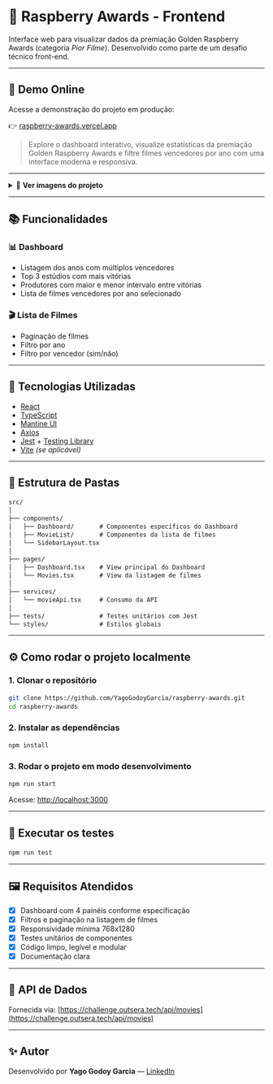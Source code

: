 # 🍿 Raspberry Awards - Frontend

Interface web para visualizar dados da premiação Golden Raspberry Awards (categoria _Pior Filme_). Desenvolvido como parte de um desafio técnico front-end.

---

## 🔗 Demo Online

Acesse a demonstração do projeto em produção:

👉 [raspberry-awards.vercel.app](https://raspberry-awards.vercel.app)

> Explore o dashboard interativo, visualize estatísticas da premiação Golden Raspberry Awards e filtre filmes vencedores por ano com uma interface moderna e responsiva.

---

<details>
  <summary>📸 <strong>Ver imagens do projeto</strong></summary>

<br>

### Dashboard

![Dashboard Screenshot](./assets/dashboard-preview.png)

### Lista de Filmes

![Lista de Filmes Screenshot](./assets/list-preview.png)

</details>

---

## 📚 Funcionalidades

### 📊 Dashboard

- Listagem dos anos com múltiplos vencedores
- Top 3 estúdios com mais vitórias
- Produtores com maior e menor intervalo entre vitórias
- Lista de filmes vencedores por ano selecionado

### 🎬 Lista de Filmes

- Paginação de filmes
- Filtro por ano
- Filtro por vencedor (sim/não)

---

## 🚀 Tecnologias Utilizadas

- [React](https://reactjs.org/)
- [TypeScript](https://www.typescriptlang.org/)
- [Mantine UI](https://mantine.dev/)
- [Axios](https://axios-http.com/)
- [Jest](https://jestjs.io/) + [Testing Library](https://testing-library.com/)
- [Vite](https://vitejs.dev/) _(se aplicável)_

---

## 📁 Estrutura de Pastas

```
src/
│
├── components/
│   ├── Dashboard/       # Componentes específicos do Dashboard
│   ├── MovieList/       # Componentes da lista de filmes
│   └── SidebarLayout.tsx
│
├── pages/
│   ├── Dashboard.tsx    # View principal do Dashboard
│   └── Movies.tsx       # View da listagem de filmes
│
├── services/
│   └── movieApi.tsx     # Consumo da API
│
├── tests/               # Testes unitários com Jest
└── styles/              # Estilos globais
```

---

## ⚙️ Como rodar o projeto localmente

### 1. Clonar o repositório

```bash
git clone https://github.com/YagoGodoyGarcia/raspberry-awards.git
cd raspberry-awards
```

### 2. Instalar as dependências

```bash
npm install
```

### 3. Rodar o projeto em modo desenvolvimento

```bash
npm run start
```

Acesse: [http://localhost:3000](http://localhost:3000)

---

## 🧪 Executar os testes

```bash
npm run test
```

---

## 🖼️ Requisitos Atendidos

- [x] Dashboard com 4 painéis conforme especificação
- [x] Filtros e paginação na listagem de filmes
- [x] Responsividade mínima 768x1280
- [x] Testes unitários de componentes
- [x] Código limpo, legível e modular
- [x] Documentação clara

---

## 🔗 API de Dados

Fornecida via: [https://challenge.outsera.tech/api/movies](https://challenge.outsera.tech/api/movies)

---

## ✨ Autor

Desenvolvido por **Yago Godoy Garcia** — [LinkedIn](https://www.linkedin.com/in/yago-godoy-204016130)
